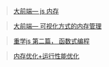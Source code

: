 >[大前端— js 内存](https://blog.csdn.net/dongcehao/article/details/106314629)

>[大前端— 可视化方式的内存管理](https://blog.csdn.net/dongcehao/article/details/106316692)

>[重学js 第二篇， 函数式编程](https://blog.csdn.net/dongcehao/article/details/106247396)

>[内存优化+运行性能优化](https://blog.csdn.net/dongcehao/article/details/106319280)